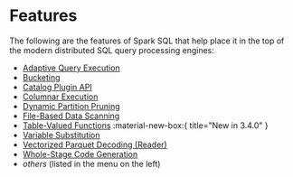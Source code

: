 # Features

The following are the features of Spark SQL that help place it in the top of the modern distributed SQL query processing engines:

* [Adaptive Query Execution](../adaptive-query-execution/index.md)
* [Bucketing](../bucketing/index.md)
* [Catalog Plugin API](../connector/catalog/index.md)
* [Columnar Execution](../columnar-execution/index.md)
* [Dynamic Partition Pruning](../dynamic-partition-pruning/index.md)
* [File-Based Data Scanning](../file-based-data-scanning/index.md)
* [Table-Valued Functions](../table-valued-functions/index.md) :material-new-box:{ title="New in 3.4.0" }
* [Variable Substitution](../variable-substitution.md)
* [Vectorized Parquet Decoding (Reader)](../vectorized-decoding/index.md)
* [Whole-Stage Code Generation](../whole-stage-code-generation/index.md)
* _others_ (listed in the menu on the left)
